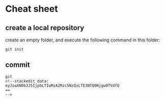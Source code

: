 # Cheat sheet

## create a local repository
create an  empty folder, and execute the following command in this folder:
```
git init
```
## commit
```
git
<!--stackedit_data:
eyJoaXN0b3J5IjpbLTIwMzA2Mzc5NzQsLTE3NTQ0NjgwOTVdfQ
==
-->